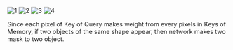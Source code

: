
![1](https://user-images.githubusercontent.com/26562858/102913267-e10c7900-44c1-11eb-92ec-f67492e40c11.jpg)
![2](https://user-images.githubusercontent.com/26562858/102913785-95a69a80-44c2-11eb-85e7-b8451f29d44a.jpg)
![3](https://user-images.githubusercontent.com/26562858/102913788-97705e00-44c2-11eb-87be-760544c40d40.jpg)
![4](https://user-images.githubusercontent.com/26562858/102913789-9808f480-44c2-11eb-8fcc-30a0843864b1.jpg)



Since each pixel of Key of Query makes weight from every pixels in Keys of Memory, 
if two objects of the same shape appear, then network makes two mask to two object. 

